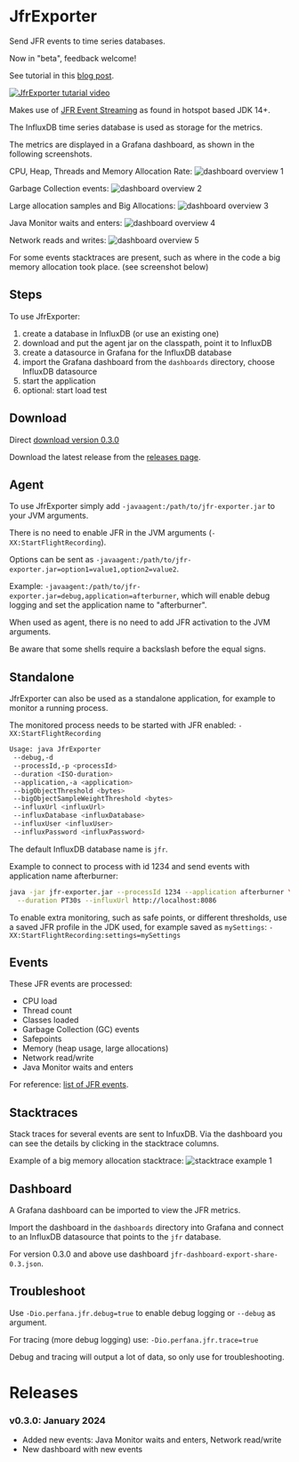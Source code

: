 # JfrExporter

Send JFR events to time series databases.

Now in "beta", feedback welcome!

See tutorial in this [blog post](https://perfana.io/continuous-deep-dive-with-jfr-events/).

[![JfrExporter tutarial video](https://img.youtube.com/vi/rAq2Xo-VoVc/0.jpg)](https://www.youtube.com/watch?v=rAq2Xo-VoVc)

Makes use of [JFR Event Streaming](https://openjdk.org/jeps/349) as found in hotspot based JDK 14+.

The InfluxDB time series database is used as storage for the metrics.

The metrics are displayed in a Grafana dashboard, as shown in the following screenshots.

CPU, Heap, Threads and Memory Allocation Rate:
![dashboard overview 1](images/dashboard-6.jpg)

Garbage Collection events:
![dashboard overview 2](images/dashboard-8.jpg)

Large allocation samples and Big Allocations:
![dashboard overview 3](images/dashboard-7.jpg)

Java Monitor waits and enters:
![dashboard overview 4](images/dashboard-4.jpg)

Network reads and writes:
![dashboard overview 5](images/dashboard-5.jpg)

For some events stacktraces are present, such as where in the code a big memory allocation took place.
(see screenshot below)

## Steps

To use JfrExporter:

1. create a database in InfluxDB (or use an existing one)
2. download and put the agent jar on the classpath, point it to InfluxDB
3. create a datasource in Grafana for the InfluxDB database
4. import the Grafana dashboard from the `dashboards` directory, choose InfluxDB datasource
5. start the application
6. optional: start load test

## Download

Direct [download version 0.3.0](https://github.com/perfana/jfr-exporter/releases/download/0.3.0/jfr-exporter-0.3.0.jar)

Download the latest release from the [releases page](https://github.com/perfana/jfr-exporter/releases).

## Agent

To use JfrExporter simply add `-javaagent:/path/to/jfr-exporter.jar` to your JVM arguments.

There is no need to enable JFR in the JVM arguments (`-XX:StartFlightRecording`).

Options can be sent as `-javaagent:/path/to/jfr-exporter.jar=option1=value1,option2=value2`.

Example: `-javaagent:/path/to/jfr-exporter.jar=debug,application=afterburner`, which will enable
debug logging and set the application name to "afterburner".

When used as agent, there is no need to add JFR activation to the JVM arguments.

Be aware that some shells require a backslash before the equal signs.

## Standalone

JfrExporter can also be used as a standalone application, for example to monitor a running process.

The monitored process needs to be started with JFR enabled: `-XX:StartFlightRecording`

```bash
Usage: java JfrExporter 
 --debug,-d 
 --processId,-p <processId> 
 --duration <ISO-duration> 
 --application,-a <application>
 --bigObjectThreshold <bytes>
 --bigObjectSampleWeightThreshold <bytes>
 --influxUrl <influxUrl> 
 --influxDatabase <influxDatabase>
 --influxUser <influxUser> 
 --influxPassword <influxPassword>
```

The default InfluxDB database name is `jfr`.

Example to connect to process with id 1234 and send events with application name afterburner:
```bash
java -jar jfr-exporter.jar --processId 1234 --application afterburner \
  --duration PT30s --influxUrl http://localhost:8086
```

To enable extra monitoring, such as safe points, or different thresholds, 
use a saved JFR profile in the JDK used, for example saved as `mySettings`: `-XX:StartFlightRecording:settings=mySettings`

## Events

These JFR events are processed: 
* CPU load
* Thread count
* Classes loaded
* Garbage Collection (GC) events
* Safepoints
* Memory (heap usage, large allocations)
* Network read/write
* Java Monitor waits and enters

For reference: [list of JFR events](https://bestsolution-at.github.io/jfr-doc/index.html).

## Stacktraces

Stack traces for several events are sent to InfuxDB.
Via the dashboard you can see the details by clicking in the stacktrace columns.

Example of a big memory allocation stacktrace:
![stacktrace example 1](images/stacktrace-2.jpg)

## Dashboard

A Grafana dashboard can be imported to view the JFR metrics.

Import the dashboard in the `dashboards` directory into Grafana and
connect to an InfluxDB datasource that points to the `jfr` database.

For version 0.3.0 and above use dashboard `jfr-dashboard-export-share-0.3.json`.

## Troubleshoot

Use `-Dio.perfana.jfr.debug=true` to enable debug logging or `--debug` as argument.

For tracing (more debug logging) use: `-Dio.perfana.jfr.trace=true`

Debug and tracing will output a lot of data, so only use for troubleshooting.

# Releases

### v0.3.0: January 2024
* Added new events: Java Monitor waits and enters, Network read/write
* New dashboard with new events
